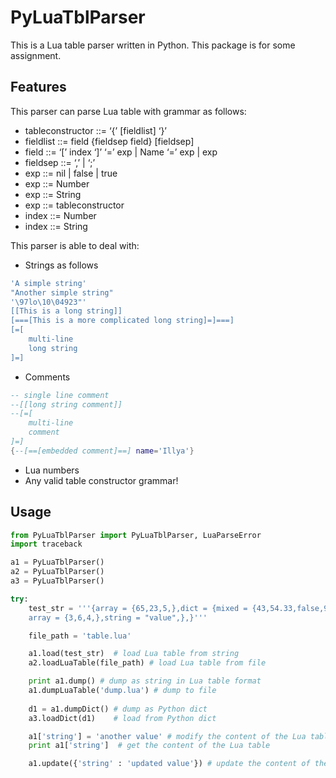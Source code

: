 # PyLuaTblParser

This is a Lua table parser written in Python. This package is for some assignment.

## Features

This parser can parse Lua table with grammar as follows:

* tableconstructor ::= ‘{’ [fieldlist] ‘}’
* fieldlist ::= field {fieldsep field} [fieldsep]
* field ::= ‘[’ index ‘]’ ‘=’ exp | Name ‘=’ exp | exp
* fieldsep ::= ‘,’ | ‘;’
* exp ::= nil | false | true
* exp ::= Number
* exp ::= String
* exp ::= tableconstructor
* index ::= Number
* index ::= String

This parser is able to deal with:
* Strings as follows
```Lua
'A simple string'
"Another simple string"
'\97lo\10\04923"'
[[This is a long string]]
[===[This is a more complicated long string]=]===]
[=[
    multi-line
    long string
]=]
```
* Comments
```Lua
-- single line comment
--[[long string comment]]
--[=[
    multi-line 
    comment
]=]
{--[==[embedded comment]==] name='Illya'}
```
* Lua numbers
* Any valid table constructor grammar!

## Usage
```Python
from PyLuaTblParser import PyLuaTblParser, LuaParseError
import traceback

a1 = PyLuaTblParser()
a2 = PyLuaTblParser()
a3 = PyLuaTblParser()

try:
    test_str = '''{array = {65,23,5,},dict = {mixed = {43,54.33,false,9,string = "value",},
    array = {3,6,4,},string = "value",},}'''

    file_path = 'table.lua'

    a1.load(test_str)  # load Lua table from string
    a2.loadLuaTable(file_path) # load Lua table from file

    print a1.dump() # dump as string in Lua table format
    a1.dumpLuaTable('dump.lua') # dump to file  
        
    d1 = a1.dumpDict() # dump as Python dict
    a3.loadDict(d1)    # load from Python dict

    a1['string'] = 'another value' # modify the content of the Lua table
    print a1['string']  # get the content of the Lua table

    a1.update({'string' : 'updated value'}) # update the content of the Lua table similarly to dict.update()
```